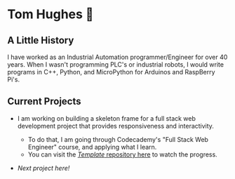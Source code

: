 # Tom Hughes 👋

<!--
**mnkth01a/mnkth01a** is a ✨ _special_ ✨ repository because its `README.md` (this file) appears on your GitHub profile.

Here are some ideas to get you started:

- 🔭 I’m currently working on ...
- 🌱 I’m currently learning ...
- 👯 I’m looking to collaborate on ...
- 🤔 I’m looking for help with ...
- 💬 Ask me about ...
- 📫 How to reach me: ...
- 😄 Pronouns: ...
- ⚡ Fun fact: ...
-->

## A Little History

I have worked as an Industrial Automation programmer/Engineer for over 40 years.  When I wasn't programming PLC's or industrial robots, I would write programs in C++, Python, and MicroPython for Arduinos and RaspBerry Pi's.

## Current Projects

- I am working on building a skeleton frame for a full stack web development project that provides responsiveness and interactivity.
  - To do that, I am going through Codecademy's "Full Stack Web Engineer" course, and applying what I learn.
  - You can visit the [_Template_ repository here](https://github.com/mnkth01a/templates.git) to watch the progress.
 
- _Next project here!_